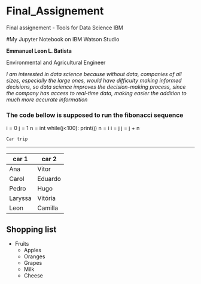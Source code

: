 # Final_Assignement
Final assignement - Tools for Data Science IBM


#My Jupyter Notebook on IBM Watson Studio

**Emmanuel Leon L. Batista**

Environmental and Agricultural Engineer


*I am interested in data science because without data, companies of all sizes, especially the large ones, would have difficulty making informed decisions, so data science improves the decision-making process, since the company has access to real-time data, making easier the addition to much more accurate information*


### The code bellow is supposed to run the fibonacci sequence

i = 0
j = 1
n = int 
while(j<100):
    print(j)
    n = i
    i = j
    j = j + n
    
    
    Car trip
----------

car 1  | car 2  
-------------------|------------------
Ana       | Vitor 
Carol       | Eduardo
Pedro       | Hugo
Laryssa       | Vitória
Leon       | Camilla

Shopping list
----------
* Fruits
  * Apples
  * Oranges
  * Grapes
  * Milk
  * Cheese
